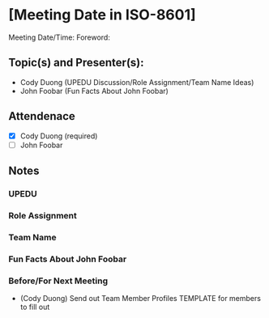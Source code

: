 <!-- 
DELETE THIS REMINDER (LINES 2-5): This is the TEMPLATE for taking meeting notes
Some parts are filled out. Note that anything in brackets is a placeholder,
and should be replaced with described information

USING REVISION 1.1
-->

<!-- 
just go to the wiki page for today's date: https://en.wikipedia.org/wiki/ISO_8601 
2023‐09‐24 is a valid date
-->
# [Meeting Date in ISO-8601]
<!-- 
This should be in a human readable format. IE. MMM DDD @ HH:MM AM/PM - HH.MM AM/PM
EX: Sept 9th (11:00 PM - 11:30 PM)
-->
Meeting Date/Time: 
Foreword: 
<!-- foreword/special notes is optional -->

## Topic(s) and Presenter(s):
- Cody Duong (UPEDU Discussion/Role Assignment/Team Name Ideas)
- John Foobar (Fun Facts About John Foobar)

<!-- 
Unless otherwise noted attendance is optional, but members are expected to attend,
or have reason for absence (and will be informed of any meeting choices affecting them
in their absence).

IE. 
Typically:
- Project Leader (Cody Duong) is required to be at every meeting
- Secretary Role is expected (but not required) to be at every meeting 
  to take notes, but if the meeting is more informal this can be substituted 
  by a different person

-->
## Attendenace
- [x] Cody Duong (required)
- [ ] John Foobar

## Notes
<!-- Have a section for each topic of discussion -->
### UPEDU
<!-- Free form notes, include bullet points, paragraphs or best succint takeaways -->

### Role Assignment

### Team Name

### Fun Facts About John Foobar

### Before/For Next Meeting
- (Cody Duong) Send out Team Member Profiles TEMPLATE for members to fill out